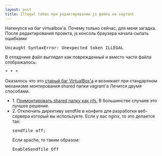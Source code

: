 ```yaml
---
layout: post
title: Illegal token при редактировании js файла на vagrant
---
```

Наткнулся на баг virtualbox'а. Почему только сейчас, для меня загадка. После редактирования проекта, js консоль браузера начала сыпать ошибками
<pre class="prettyprint">Uncaught SyntaxError: Unexpected token ILLEGAL</pre>
В отладчике файл выглядел как поврежденный и вместо части файла отображалось:
<pre class="prettyprint">* * *</pre>

Оказалось что это <a href="https://github.com/mitchellh/vagrant/issues/351#issuecomment-1339640">старый баг VirtualBox'a</a> и возникает при стандартном механизме монтирования shared папки vagrant'а
Лечится двумя способами.
<ul>
<li>1. <a href="http://aproskurnov.github.io/2015/05/28/1.html">Примонтировать shared папку как nfs.</a> В большинстве случаев это лучшее решение.</li>
<li>2. Отключить директиву sendfile в конфиге для разработки веб-сервера который вы используете. Если у вас nginx, то это делается так:
<pre class="prettyprint">sendfile off;</pre> 
Если apache, то таким образом:
<pre class="prettyprint">EnableSendfile Off</pre>
</li>
</ul>